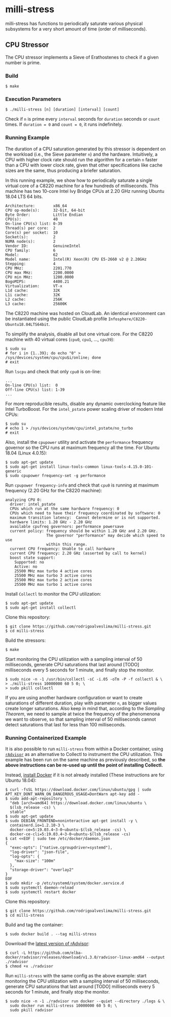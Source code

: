 # milli-stress
milli-stress has functions to periodically saturate various physical subsystems
for a very short amount of time (order of milliseconds).

## CPU Stressor
The CPU stressor implements a Sieve of Erathostenes to check if a given number
is prime.

### Build
```
$ make
```

### Execution Parameters
```
$ ./milli-stress [n] [duration] [interval] [count]
```

Check if `n` is prime every `interval` seconds for `duration` seconds or
`count` times. If `duration = 0` and `count = 0`, it runs indefinitely.

### Running Example
The duration of a CPU saturation generated by this stressor is dependent on the
workload (i.e., the Sieve parameter `n`) and the hardware. Intuitively, a CPU
with higher clock rate should run the algorithm for a certain `n` faster than a
CPU with lower clock rate, given that other specifications like cache sizes are
the same, thus producing a briefer saturation.

In this running example, we show how to periodically saturate a single virtual
core of a C8220 machine for a few hundreds of milliseconds. This machine has two
10-core Intel Ivy Bridge CPUs at 2.20 GHz running Ubuntu 18.04 LTS 64 bits.
```
Architecture:        x86_64
CPU op-mode(s):      32-bit, 64-bit
Byte Order:          Little Endian
CPU(s):              40
On-line CPU(s) list: 0-39
Thread(s) per core:  2
Core(s) per socket:  10
Socket(s):           2
NUMA node(s):        2
Vendor ID:           GenuineIntel
CPU family:          6
Model:               62
Model name:          Intel(R) Xeon(R) CPU E5-2660 v2 @ 2.20GHz
Stepping:            4
CPU MHz:             2201.770
CPU max MHz:         2200.0000
CPU min MHz:         1200.0000
BogoMIPS:            4400.21
Virtualization:      VT-x
L1d cache:           32K
L1i cache:           32K
L2 cache:            256K
L3 cache:            25600K
```

The C8220 machine was hosted on CloudLab. An identical environment can be
instantiated using the public CloudLab profile
`Infosphere/C8220-Ubuntu18.04LTS64bit`.

To simplify the analysis, disable all but one virtual core. For the C8220
machine with 40 virtual cores (`cpu0`, `cpu1`, ..., `cpu39`):
```
$ sudo su
# for i in {1..39}; do echo "0" > /sys/devices/system/cpu/cpu$i/online; done
# exit
```

Run `lscpu` and check that only `cpu0` is on-line:
```
...
On-line CPU(s) list:  0
Off-line CPU(s) list: 1-39
...
```

For more reproducible results, disable any dynamic overclocking feature like
Intel TurboBoost. For the `intel_pstate` power scaling driver of modern Intel
CPUs:
```
$ sudo su
# echo 1 > /sys/devices/system/cpu/intel_pstate/no_turbo
# exit
```

Also, install the `cpupower` utility and activate the `performance` frequency
governor so the CPU runs at maximum frequency all the time. For Ubuntu 18.04
(Linux 4.0.15):
```
$ sudo apt-get update
$ sudo apt-get install linux-tools-common linux-tools-4.15.0-101-generic
$ sudo cpupower frequency-set -g performance
```

Run `cpupower frequency-info` and check that `cpu0` is running at maximum
frequency (2.20 GHz for the C8220 machine):
```
analyzing CPU 0:
  driver: intel_pstate
  CPUs which run at the same hardware frequency: 0
  CPUs which need to have their frequency coordinated by software: 0
  maximum transition latency:  Cannot determine or is not supported.
  hardware limits: 1.20 GHz - 2.20 GHz
  available cpufreq governors: performance powersave
  current policy: frequency should be within 1.20 GHz and 2.20 GHz.
                  The governor "performance" may decide which speed to use
                  within this range.
  current CPU frequency: Unable to call hardware
  current CPU frequency: 2.20 GHz (asserted by call to kernel)
  boost state support:
    Supported: no
    Active: no
    25500 MHz max turbo 4 active cores
    25500 MHz max turbo 3 active cores
    25500 MHz max turbo 2 active cores
    25500 MHz max turbo 1 active cores
```

Install `Collectl` to monitor the CPU utilization:
```
$ sudo apt-get update
$ sudo apt-get install collectl
```

Clone this repository:
```
$ git clone https://github.com/rodrigoalveslima/milli-stress.git
$ cd milli-stress
```

Build the stressors:
```
$ make
```

Start monitoring the CPU utilization with a sampling interval of 50
milliseconds, generate CPU saturations that last around [TODO] milliseconds
every 5 seconds for 1 minute, and finally stop the monitor.
```
$ sudo nice -n -1 /usr/bin/collectl -sC -i.05 -oTm -P -f collectl & \
> ./milli-stress 10000000 60 5 0; \
> sudo pkill collectl
```

If you are using another hardware configuration or want to create saturations of
different duration, play with parameter `n`, as bigger values create longer
saturations. Also keep in mind that, according to the *Sampling Theorem*,
we need to sample at twice the frequency of the phenomenona we want to observe,
so that sampling interval of 50 milliseconds cannot detect saturations that last
for less than 100 milliseconds.

### Running Containerized Example
It is also possible to run `milli-stress` from within a Docker container,
using [`rAdvisor`](https://github.com/elba-docker/radvisor) as an alternative to Collectl
to instrument the CPU utilization.
This example has been run on the same machine as previously described,
so **the above instructions can be re-used up until the point of installing Collectl.**

Instead, [install Docker](https://docs.docker.com/engine/install/ubuntu/) if it is not already installed
(These instructions are for Ubuntu 18.04):
```
$ curl -fsSL https://download.docker.com/linux/ubuntu/gpg | sudo APT_KEY_DONT_WARN_ON_DANGEROUS_USAGE=DontWarn apt-key add -
$ sudo add-apt-repository \
  "deb [arch=amd64] https://download.docker.com/linux/ubuntu \
  $(lsb_release -cs) \
  stable"
$ sudo apt-get update
$ sudo DEBIAN_FRONTEND=noninteractive apt-get install -y \
  containerd.io=1.2.10-3 \
  docker-ce=5:19.03.4~3-0~ubuntu-$(lsb_release -cs) \
  docker-ce-cli=5:19.03.4~3-0~ubuntu-$(lsb_release -cs)
$ cat <<EOF | sudo tee /etc/docker/daemon.json
{
  "exec-opts": ["native.cgroupdriver=systemd"],
  "log-driver": "json-file",
  "log-opts": {
    "max-size": "100m"
  },
  "storage-driver": "overlay2"
}
EOF
$ sudo mkdir -p /etc/systemd/system/docker.service.d
$ sudo systemctl daemon-reload
$ sudo systemctl restart docker
```

Clone this repository:
```
$ git clone https://github.com/rodrigoalveslima/milli-stress.git
$ cd milli-stress
```

Build and tag the container:
```
$ sudo docker build . --tag milli-stress
```

Download the [latest version of rAdvisor](https://github.com/elba-docker/radvisor/releases/latest):
```
$ curl -L https://github.com/elba-docker/radvisor/releases/download/v1.3.0/radvisor-linux-amd64 --output ./radvisor
$ chmod +x ./radvisor
```

Run `milli-stress` with the same config as the above example:
start monitoring the CPU utilization with a sampling interval of 50
milliseconds, generate CPU saturations that last around [TODO] milliseconds
every 5 seconds for 1 minute, and finally stop the monitor.
```
$ sudo nice -n -1 ./radvisor run docker --quiet --directory ./logs & \
  sudo docker run milli-stress 10000000 60 5 0; \
  sudo pkill radvisor
```
